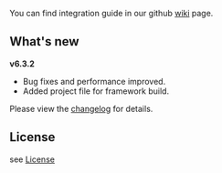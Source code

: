 You can find integration guide in our github [wiki](https://github.com/loopme/loopme-ios-sdk/wiki) page.

## What's new ##
**v6.3.2**

- Bug fixes and performance improved.
- Added project file for framework build.

Please view the [changelog](CHANGELOG.md) for details.

## License ##

see [License](LICENSE.md)
